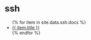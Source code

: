 # ssh
<ul>{% for item in site.data.ssh.docs %}
<li><a href='{{ item.url }}'>{{ item.title }}</a></li>
{% endfor %}</ul>
